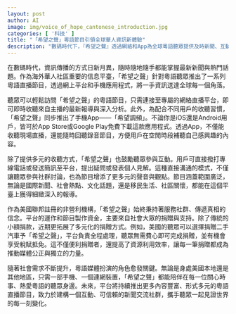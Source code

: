 ```yaml
---
layout: post
author: AI
image: img/voice_of_hope_cantonese_introduction.jpg
categories: [ '科技' ]
title: "「希望之聲」粵語節目引領全球華人資訊新體驗"
description: "數碼時代下，『希望之聲』透過網絡和App為全球粵語聽眾提供及時新聞、互動平台與多元捐贈方式，打造可信賴的粵語新聞交流社群。"
---
```

在數碼時代，資訊傳播的方式日新月異，隨時隨地隨手都能掌握最新新聞與熱門話題。作為海外華人社區重要的信息平臺，「希望之聲」針對粵語聽眾推出了一系列粵語直播節目，透過網上平台和手機應用程式，將一手資訊送達全球每一個角落。

聽眾可以輕鬆訪問「希望之聲」的粵語節目，只需連接至專屬的網絡直播平台，即可即時收聽來自主播的最新報導與深入分析。此外，為配合不同用戶的收聽習慣，「希望之聲」同步推出了手機App——「希望調頻」。不論你是iOS還是Android用戶，皆可於App Store或Google Play免費下載這款應用程式。透過App，不僅能收聽現場直播，還能隨時回聽錄音節目，方便用戶在空閒時段補聽自己感興趣的內容。

除了提供多元的收聽方式，「希望之聲」也鼓勵聽眾參與互動。用戶可直接撥打專線電話或發送簡訊至平台，提出疑問或發表個人見解。這種直接溝通的模式，不僅讓聽眾參與社群討論，也為節目增添了更多元的聲音與觀點。節目涵蓋範圍廣泛，無論是國際新聞、社會熱點、文化話題，還是移民生活、社區關懷，都能在這個平臺上獲得細緻深入的報導。

作為美國聯邦註冊的非營利機構，「希望之聲」始終秉持著服務社群、傳遞真相的信念。平台的運作和節目製作資金，主要來自社會大眾的捐贈與支持。除了傳統的小額捐款，近期更拓展了多元化的捐贈方式。例如，美國的聽眾可以選擇捐贈二手汽車予「希望之聲」，平台負責全程處理，聽眾無需費心即可完成捐贈，並有機會享受稅賦抵免。這不僅便利捐贈者，還提高了資源利用效率，讓每一筆捐贈都成為推動媒體公正與獨立的力量。

隨著社會需求不斷提升，粵語媒體扮演的角色愈發關鍵。無論是身處美國本地還是其他地區，只需一部手機、一個連網裝置，「希望之聲」都能陪伴在每一位關心時事、熱愛粵語的聽眾身邊。未來，平台將持續推出更多內容豐富、形式多元的粵語直播節目，致力於建構一個互動、可信賴的新聞交流社群，攜手聽眾一起見證世界的每一刻變化。